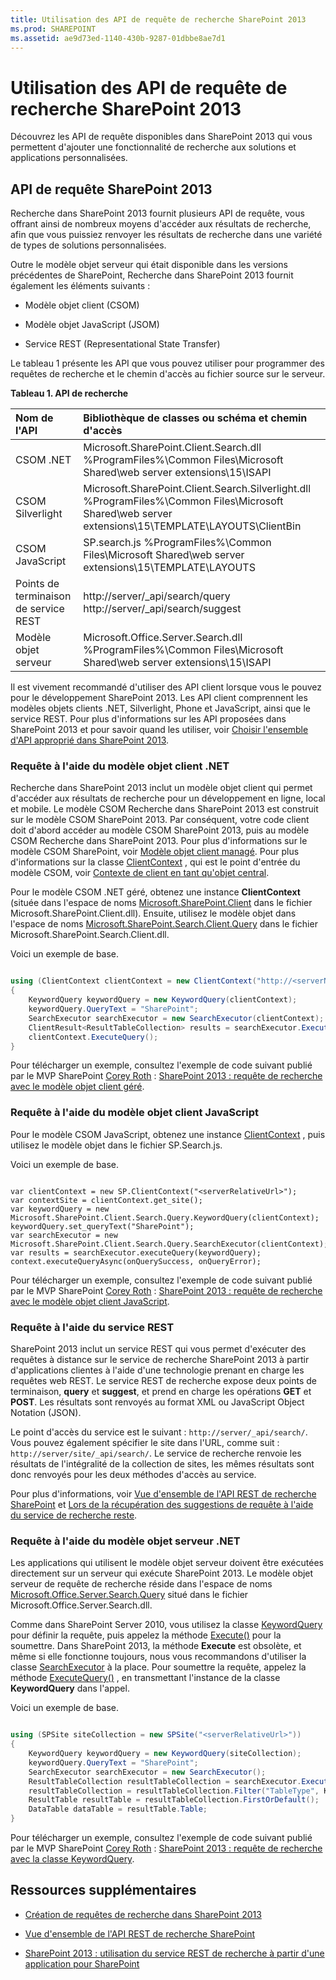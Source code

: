 ```yaml
---
title: Utilisation des API de requête de recherche SharePoint 2013
ms.prod: SHAREPOINT
ms.assetid: ae9d73ed-1140-430b-9287-01dbbe8ae7d1
---
```




# Utilisation des API de requête de recherche SharePoint 2013
Découvrez les API de requête disponibles dans SharePoint 2013 qui vous permettent d'ajouter une fonctionnalité de recherche aux solutions et applications personnalisées. 
## API de requête SharePoint 2013
<a name="bk_QueryAPIs"> </a>

Recherche dans SharePoint 2013 fournit plusieurs API de requête, vous offrant ainsi de nombreux moyens d'accéder aux résultats de recherche, afin que vous puissiez renvoyer les résultats de recherche dans une variété de types de solutions personnalisées.
  
    
    
Outre le modèle objet serveur qui était disponible dans les versions précédentes de SharePoint, Recherche dans SharePoint 2013 fournit également les éléments suivants :
  
    
    

- Modèle objet client (CSOM)
    
  
- Modèle objet JavaScript (JSOM)
    
  
- Service REST (Representational State Transfer)
    
  
Le tableau 1 présente les API que vous pouvez utiliser pour programmer des requêtes de recherche et le chemin d'accès au fichier source sur le serveur.
  
    
    

**Tableau 1. API de recherche**


|**Nom de l'API**|**Bibliothèque de classes ou schéma et chemin d'accès**|
|:-----|:-----|
|CSOM .NET  <br/> |Microsoft.SharePoint.Client.Search.dll          %ProgramFiles%\\Common Files\\Microsoft Shared\\web server extensions\\15\\ISAPI  <br/> |
|CSOM Silverlight  <br/> |Microsoft.SharePoint.Client.Search.Silverlight.dll          %ProgramFiles%\\Common Files\\Microsoft Shared\\web server extensions\\15\\TEMPLATE\\LAYOUTS\\ClientBin  <br/> |
|CSOM JavaScript  <br/> |SP.search.js          %ProgramFiles%\\Common Files\\Microsoft Shared\\web server extensions\\15\\TEMPLATE\\LAYOUTS  <br/> |
|Points de terminaison de service REST  <br/> |http://server/_api/search/query          http://server/_api/search/suggest  <br/> |
|Modèle objet serveur  <br/> |Microsoft.Office.Server.Search.dll          %ProgramFiles%\\Common Files\\Microsoft Shared\\web server extensions\\15\\ISAPI  <br/> |
   
Il est vivement recommandé d'utiliser des API client lorsque vous le pouvez pour le développement SharePoint 2013. Les API client comprennent les modèles objets clients .NET, Silverlight, Phone et JavaScript, ainsi que le service REST. Pour plus d'informations sur les API proposées dans SharePoint 2013 et pour savoir quand les utiliser, voir  [Choisir l'ensemble d'API approprié dans SharePoint 2013](choose-the-right-api-set-in-sharepoint-2013.md).
  
    
    

### Requête à l'aide du modèle objet client .NET
<a name="bk_QueryNETcsom"> </a>

Recherche dans SharePoint 2013 inclut un modèle objet client qui permet d'accéder aux résultats de recherche pour un développement en ligne, local et mobile. Le modèle CSOM Recherche dans SharePoint 2013 est construit sur le modèle CSOM SharePoint 2013. Par conséquent, votre code client doit d'abord accéder au modèle CSOM SharePoint 2013, puis au modèle CSOM Recherche dans SharePoint 2013. Pour plus d'informations sur le modèle CSOM SharePoint, voir  [Modèle objet client managé](http://msdn.microsoft.com/library/8c086b11-2b8b-41ec-82ae-cd4fef0aeac6%28Office.15%29.aspx). Pour plus d'informations sur la classe  [ClientContext](https://msdn.microsoft.com/library/Microsoft.SharePoint.Client.ClientContext.aspx) , qui est le point d'entrée du modèle CSOM, voir [Contexte de client en tant qu'objet central](http://msdn.microsoft.com/library/6299f0df-ab4c-40e6-b709-ec80271c99b3%28Office.15%29.aspx).
  
    
    
Pour le modèle CSOM .NET géré, obtenez une instance **ClientContext** (située dans l'espace de noms [Microsoft.SharePoint.Client](https://msdn.microsoft.com/library/Microsoft.SharePoint.Client.aspx) dans le fichier Microsoft.SharePoint.Client.dll). Ensuite, utilisez le modèle objet dans l'espace de noms [Microsoft.SharePoint.Search.Client.Query](https://msdn.microsoft.com/library/Microsoft.SharePoint.Search.Client.Query.aspx) dans le fichier Microsoft.SharePoint.Search.Client.dll.
  
    
    
Voici un exemple de base.
  
    
    



```cs

using (ClientContext clientContext = new ClientContext("http://<serverName>/sites/<siteCollectionPath>"))
{
    KeywordQuery keywordQuery = new KeywordQuery(clientContext);
    keywordQuery.QueryText = "SharePoint";
    SearchExecutor searchExecutor = new SearchExecutor(clientContext);
    ClientResult<ResultTableCollection> results = searchExecutor.ExecuteQuery(keywordQuery);
    clientContext.ExecuteQuery();
}
```

Pour télécharger un exemple, consultez l'exemple de code suivant publié par le MVP SharePoint  [Corey Roth](http://mvp.microsoft.com/fr-fr/mvp/Corey%20Roth-4029260) : [SharePoint 2013 : requête de recherche avec le modèle objet client géré](http://code.msdn.microsoft.com/Query-Search-with-the-649f1bc1).
  
    
    

### Requête à l'aide du modèle objet client JavaScript
<a name="bk_QueryJSOM"> </a>

Pour le modèle CSOM JavaScript, obtenez une instance  [ClientContext](https://msdn.microsoft.com/library/Microsoft.SharePoint.Client.ClientContext.aspx) , puis utilisez le modèle objet dans le fichier SP.Search.js.
  
    
    
Voici un exemple de base.
  
    
    



```

var clientContext = new SP.ClientContext("<serverRelativeUrl>");
var contextSite = clientContext.get_site();
var keywordQuery = new Microsoft.SharePoint.Client.Search.Query.KeywordQuery(clientContext); 
keywordQuery.set_queryText("SharePoint"); 
var searchExecutor = new Microsoft.SharePoint.Client.Search.Query.SearchExecutor(clientContext);  
var results = searchExecutor.executeQuery(keywordQuery); 
context.executeQueryAsync(onQuerySuccess, onQueryError);
```

Pour télécharger un exemple, consultez l'exemple de code suivant publié par le MVP SharePoint  [Corey Roth](http://mvp.microsoft.com/fr-fr/mvp/Corey%20Roth-4029260) : [SharePoint 2013 : requête de recherche avec le modèle objet client JavaScript](http://code.msdn.microsoft.com/SharePoint-2013-Querying-a629b53b).
  
    
    

### Requête à l'aide du service REST
<a name="bk_QueryREST"> </a>

SharePoint 2013 inclut un service REST qui vous permet d'exécuter des requêtes à distance sur le service de recherche SharePoint 2013 à partir d'applications clientes à l'aide d'une technologie prenant en charge les requêtes web REST. Le service REST de recherche expose deux points de terminaison, **query** et **suggest**, et prend en charge les opérations **GET** et **POST**. Les résultats sont renvoyés au format XML ou JavaScript Object Notation (JSON).
  
    
    
Le point d'accès du service est le suivant :  `http://server/_api/search/`. Vous pouvez également spécifier le site dans l'URL, comme suit :  `http://server/site/_api/search/`. Le service de recherche renvoie les résultats de l'intégralité de la collection de sites, les mêmes résultats sont donc renvoyés pour les deux méthodes d'accès au service.
  
    
    
Pour plus d'informations, voir  [Vue d'ensemble de l'API REST de recherche SharePoint](sharepoint-search-rest-api-overview.md) et [Lors de la récupération des suggestions de requête à l'aide du service de recherche reste](retrieving-query-suggestions-using-the-search-rest-service.md).
  
    
    

### Requête à l'aide du modèle objet serveur .NET
<a name="bk_QuerySOM"> </a>

Les applications qui utilisent le modèle objet serveur doivent être exécutées directement sur un serveur qui exécute SharePoint 2013. Le modèle objet serveur de requête de recherche réside dans l'espace de noms  [Microsoft.Office.Server.Search.Query](https://msdn.microsoft.com/library/Microsoft.Office.Server.Search.Query.aspx) situé dans le fichier Microsoft.Office.Server.Search.dll.
  
    
    
Comme dans SharePoint Server 2010, vous utilisez la classe  [KeywordQuery](https://msdn.microsoft.com/library/Microsoft.Office.Server.Search.KeywordQuery.aspx) pour définir la requête, puis appelez la méthode [Execute()](https://msdn.microsoft.com/library/Microsoft.Office.Server.Search.Query.Query.Execute.aspx) pour la soumettre. Dans SharePoint 2013, la méthode **Execute** est obsolète, et même si elle fonctionne toujours, nous vous recommandons d'utiliser la classe [SearchExecutor](https://msdn.microsoft.com/library/Microsoft.Office.Server.Search.Query.SearchExecutor.aspx) à la place. Pour soumettre la requête, appelez la méthode [ExecuteQuery()](https://msdn.microsoft.com/library/Microsoft.Office.Server.Search.Query.SearchExecutor.ExecuteQuery.aspx) , en transmettant l'instance de la classe **KeywordQuery** dans l'appel.
  
    
    
Voici un exemple de base.
  
    
    



```cs

using (SPSite siteCollection = new SPSite("<serverRelativeUrl>"))
{
    KeywordQuery keywordQuery = new KeywordQuery(siteCollection);
    keywordQuery.QueryText = "SharePoint";
    SearchExecutor searchExecutor = new SearchExecutor(); 
    ResultTableCollection resultTableCollection = searchExecutor.ExecuteQuery(keywordQuery); 
    resultTableCollection = resultTableCollection.Filter("TableType", KnownTableTypes.RelevantResults); 
    ResultTable resultTable = resultTableCollection.FirstOrDefault(); 
    DataTable dataTable = resultTable.Table; 
}
```

Pour télécharger un exemple, consultez l'exemple de code suivant publié par le MVP SharePoint  [Corey Roth](http://mvp.microsoft.com/fr-fr/mvp/Corey%20Roth-4029260) : [SharePoint 2013 : requête de recherche avec la classe KeywordQuery](http://code.msdn.microsoft.com/Query-Search-with-the-372139b5).
  
    
    

## Ressources supplémentaires
<a name="bk_addresources"> </a>


-  [Création de requêtes de recherche dans SharePoint 2013](building-search-queries-in-sharepoint-2013.md)
    
  
-  [Vue d'ensemble de l'API REST de recherche SharePoint](sharepoint-search-rest-api-overview.md)
    
  
-  [SharePoint 2013 : utilisation du service REST de recherche à partir d'une application pour SharePoint](http://code.msdn.microsoft.com/sharepoint/SharePoint-2013-Perform-a-1bf3e87d)
    
  

  
    
    

